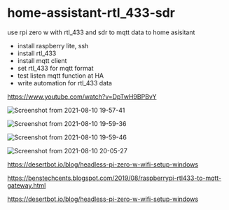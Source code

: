 # home-assistant-rtl_433-sdr
use rpi zero w with rtl_433 and sdr to mqtt data to home asisitant

- install raspberry lite, ssh
- install rtl_433
- install mqtt client
- set rtl_433 for mqtt format
- test listen mqtt function at HA
- write automation for rtl_433 data

https://www.youtube.com/watch?v=DpTwH9BPBvY


![Screenshot from 2021-08-10 19-57-41](https://user-images.githubusercontent.com/63136346/128862935-331f1349-a39c-434f-954a-12fda4f0c85c.png)

![Screenshot from 2021-08-10 19-59-36](https://user-images.githubusercontent.com/63136346/128863331-1fc54f8d-785e-4766-9337-a0a41bcd0b2f.png)

![Screenshot from 2021-08-10 19-59-46](https://user-images.githubusercontent.com/63136346/128863362-2db78ed6-1c84-4b68-883e-0de62a47410f.png)

![Screenshot from 2021-08-10 20-05-27](https://user-images.githubusercontent.com/63136346/128863792-a314d4d0-30da-44a0-948b-e332f2dfed89.png)


https://desertbot.io/blog/headless-pi-zero-w-wifi-setup-windows

https://benstechcents.blogspot.com/2019/08/raspberrypi-rtl433-to-mqtt-gateway.html

https://desertbot.io/blog/headless-pi-zero-w-wifi-setup-windows



